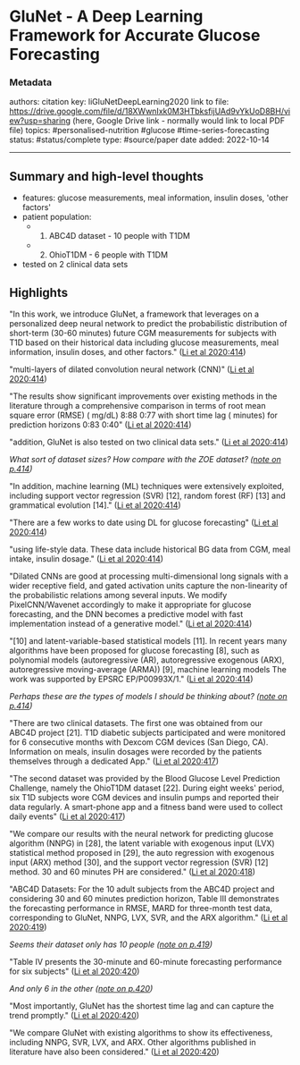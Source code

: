 # GluNet - A Deep Learning Framework for Accurate Glucose Forecasting

### Metadata
authors: 
citation key: liGluNetDeepLearning2020
link to file: https://drive.google.com/file/d/18XWwnIxk0M3HTbksfijUAd9vYkUoD8BH/view?usp=sharing (here, Google Drive link - normally would link to local PDF file)
topics: #personalised-nutrition #glucose #time-series-forecasting
status: #status/complete 
type: #source/paper
date added: 2022-10-14

---

## Summary and high-level thoughts

- features: glucose measurements, meal information, insulin doses, 'other factors'
- patient population:
	- 1. ABC4D dataset - 10 people with T1DM
	- 2. OhioT1DM - 6 people with T1DM
- tested on 2 clinical data sets


## Highlights


"In this work, we introduce GluNet, a framework that leverages on a personalized deep neural network to predict the probabilistic distribution of short-term (30-60 minutes) future CGM measurements for subjects with T1D based on their historical data including glucose measurements, meal information, insulin doses, and other factors." ([Li et al 2020:414](zotero://open-pdf/library/items/XCG3LJZV?page=1))

"multi-layers of dilated convolution neural network (CNN)" ([Li et al 2020:414](zotero://open-pdf/library/items/XCG3LJZV?page=1))

"The results show significant improvements over existing methods in the literature through a comprehensive comparison in terms of root mean square error (RMSE) ( mg/dL) 8:88 0:77 with short time lag ( minutes) for prediction horizons 0:83 0:40" ([Li et al 2020:414](zotero://open-pdf/library/items/XCG3LJZV?page=1))

"addition, GluNet is also tested on two clinical data sets." ([Li et al 2020:414](zotero://open-pdf/library/items/XCG3LJZV?page=1))

_What sort of dataset sizes? How compare with the ZOE dataset? ([note on p.414](zotero://open-pdf/library/items/XCG3LJZV?page=1))_

"In addition, machine learning (ML) techniques were extensively exploited, including support vector regression (SVR) \[12\], random forest (RF) \[13\] and grammatical evolution \[14\]." ([Li et al 2020:414](zotero://open-pdf/library/items/XCG3LJZV?page=1))

"There are a few works to date using DL for glucose forecasting" ([Li et al 2020:414](zotero://open-pdf/library/items/XCG3LJZV?page=1))

"using life-style data. These data include historical BG data from CGM, meal intake, insulin dosage." ([Li et al 2020:414](zotero://open-pdf/library/items/XCG3LJZV?page=1))

"Dilated CNNs are good at processing multi-dimensional long signals with a wider receptive field, and gated activation units capture the non-linearity of the probabilistic relations among several inputs. We modify PixelCNN/Wavenet accordingly to make it appropriate for glucose forecasting, and the DNN becomes a predictive model with fast implementation instead of a generative model." ([Li et al 2020:414](zotero://open-pdf/library/items/XCG3LJZV?page=1))

"\[10\] and latent-variable-based statistical models \[11\]. In recent years many algorithms have been proposed for glucose forecasting \[8\], such as polynomial models (autoregressive (AR), autoregressive exogenous (ARX), autoregressive moving-average (ARMA)) \[9\], machine learning models The work was supported by EPSRC EP/P00993X/1." ([Li et al 2020:414](zotero://open-pdf/library/items/XCG3LJZV?page=1))

_Perhaps these are the types of models I should be thinking about? ([note on p.414](zotero://open-pdf/library/items/XCG3LJZV?page=1))_

"There are two clinical datasets. The first one was obtained from our ABC4D project \[21\]. T1D diabetic subjects participated and were monitored for 6 consecutive months with Dexcom CGM devices (San Diego, CA). Information on meals, insulin dosages were recorded by the patients themselves through a dedicated App." ([Li et al 2020:417](zotero://open-pdf/library/items/XCG3LJZV?page=4))

"The second dataset was provided by the Blood Glucose Level Prediction Challenge, namely the OhioT1DM dataset \[22\]. During eight weeks' period, six T1D subjects wore CGM devices and insulin pumps and reported their data regularly. A smart-phone app and a fitness band were used to collect daily events" ([Li et al 2020:417](zotero://open-pdf/library/items/XCG3LJZV?page=4))

"We compare our results with the neural network for predicting glucose algorithm (NNPG) in \[28\], the latent variable with exogenous input (LVX) statistical method proposed in \[29\], the auto regression with exogenous input (ARX) method \[30\], and the support vector regression (SVR) \[12\] method. 30 and 60 minutes PH are considered." ([Li et al 2020:418](zotero://open-pdf/library/items/XCG3LJZV?page=5))

"ABC4D Datasets: For the 10 adult subjects from the ABC4D project and considering 30 and 60 minutes prediction horizon, Table III demonstrates the forecasting performance in RMSE, MARD for three-month test data, corresponding to GluNet, NNPG, LVX, SVR, and the ARX algorithm." ([Li et al 2020:419](zotero://open-pdf/library/items/XCG3LJZV?page=6))

_Seems their dataset only has 10 people ([note on p.419](zotero://open-pdf/library/items/XCG3LJZV?page=6))_

"Table IV presents the 30-minute and 60-minute forecasting performance for six subjects" ([Li et al 2020:420](zotero://open-pdf/library/items/XCG3LJZV?page=7))

_And only 6 in the other ([note on p.420](zotero://open-pdf/library/items/XCG3LJZV?page=7))_

"Most importantly, GluNet has the shortest time lag and can capture the trend promptly." ([Li et al 2020:420](zotero://open-pdf/library/items/XCG3LJZV?page=7))

"We compare GluNet with existing algorithms to show its effectiveness, including NNPG, SVR, LVX, and ARX. Other algorithms published in literature have also been considered." ([Li et al 2020:420](zotero://open-pdf/library/items/XCG3LJZV?page=7))